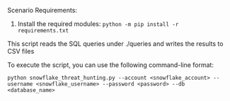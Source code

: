 Scenario Requirements:
1. Install the required modules:
`python -m pip install -r requirements.txt`

This script reads the SQL queries under ./queries and writes the results to CSV files

To execute the script, you can use the following command-line format:

`python snowflake_threat_hunting.py --account <snowflake_account> --username <snowflake_username> --password <password> --db <database_name>`